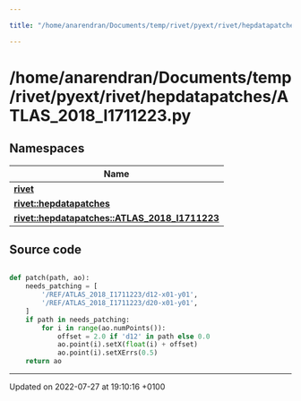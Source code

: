 ```yaml
---

title: "/home/anarendran/Documents/temp/rivet/pyext/rivet/hepdatapatches/ATLAS_2018_I1711223.py"

---
```


# /home/anarendran/Documents/temp/rivet/pyext/rivet/hepdatapatches/ATLAS_2018_I1711223.py



## Namespaces

| Name           |
| -------------- |
| **[rivet](http://example.org/namespaces/namespacerivet/)**  |
| **[rivet::hepdatapatches](http://example.org/namespaces/namespacerivet_1_1hepdatapatches/)**  |
| **[rivet::hepdatapatches::ATLAS_2018_I1711223](http://example.org/namespaces/namespacerivet_1_1hepdatapatches_1_1atlas__2018__i1711223/)**  |




## Source code

```python

def patch(path, ao):
    needs_patching = [
        '/REF/ATLAS_2018_I1711223/d12-x01-y01',
        '/REF/ATLAS_2018_I1711223/d20-x01-y01',
    ]
    if path in needs_patching:
        for i in range(ao.numPoints()):
            offset = 2.0 if 'd12' in path else 0.0
            ao.point(i).setX(float(i) + offset)
            ao.point(i).setXErrs(0.5)
    return ao
```


-------------------------------

Updated on 2022-07-27 at 19:10:16 +0100
